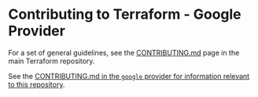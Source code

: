 # Contributing to Terraform - Google Provider

For a set of general guidelines, see the [CONTRIBUTING.md](https://github.com/hashicorp/terraform/blob/master/.github/CONTRIBUTING.md) page in the main Terraform repository.

See the [CONTRIBUTING.md in the `google` provider for information relevant to this repository](https://github.com/hashicorp/terraform-provider-google/blob/master/.github/CONTRIBUTING.md).

